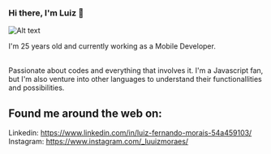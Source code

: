 ### Hi there, I'm Luiz 👋

![Alt text](https://blog.dankicode.com/wp-content/uploads/2018/03/introdu%C3%A7%C3%A3o-ao-javascript.png)

I'm 25 years old and currently working as a Mobile Developer. <br><br>

Passionate about codes and everything that involves it. I'm a Javascript fan, but I'm also venture into other languages to understand their functionallities and possibilities.

## Found me around the web on:

Linkedin: https://www.linkedin.com/in/luiz-fernando-morais-54a459103/ <br>
Instagram: https://www.instagram.com/_luuizmoraes/
